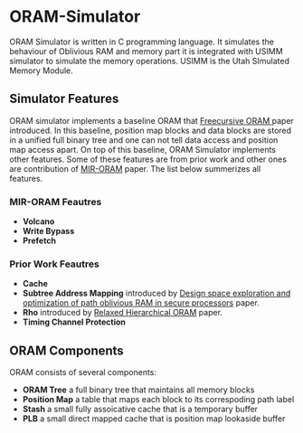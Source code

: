 # ORAM-Simulator
ORAM Simulator is written in C programming language. It simulates the behaviour of Oblivious RAM and memory part it is integrated with USIMM simulator to simulate the memory operations. USIMM is the Utah SImulated Memory Module.
<!-- reference shoud be added--> 

## Simulator Features
ORAM simulator implements a baseline ORAM that [Freecursive ORAM ](https://dl.acm.org/doi/10.1145/2775054.2694353) paper introduced. In this baseline, position map blocks and data blocks are stored in a unified full binary tree and one can not tell data access and position map access apart. On top of this baseline, ORAM Simulator implements other features. Some of these features are from prior work and other ones are contribution of [MIR-ORAM](https://dl.acm.org/doi/10.1145/2775054.2694353) paper. The list below summerizes all features. 
### MIR-ORAM Feautres
* __Volcano__     
* __Write Bypass__ 
* __Prefetch__    
### Prior Work Feautres
* __Cache__     
* __Subtree Address Mapping__ introduced by [Design space exploration and optimization of path oblivious RAM in secure processors](https://dl.acm.org/doi/10.1145/2508148.2485971) paper.
* __Rho__ introduced by [Relaxed Hierarchical ORAM](https://dl.acm.org/doi/10.1145/3297858.3304045) paper.
* __Timing Channel Protection__      


## ORAM Components
ORAM consists of several components: 
* __ORAM Tree__ a full binary tree that maintains all memory blocks
* __Position Map__ a table that maps each block to its correspoding path label
* __Stash__ a small fully assoicative cache that is a temporary buffer
* __PLB__ a small direct mapped cache that is position map lookaside buffer
